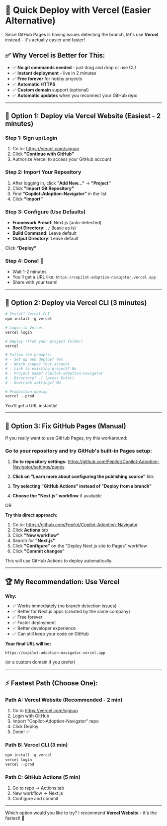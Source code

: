 # 🚀 Quick Deploy with Vercel (Easier Alternative)

Since GitHub Pages is having issues detecting the branch, let's use **Vercel** instead - it's actually easier and faster!

## ✅ Why Vercel is Better for This:

- ✅ **No git commands needed** - just drag and drop or use CLI
- ✅ **Instant deployment** - live in 2 minutes
- ✅ **Free forever** for hobby projects
- ✅ **Automatic HTTPS** 
- ✅ **Custom domain** support (optional)
- ✅ **Automatic updates** when you reconnect your GitHub repo

---

## 🎯 Option 1: Deploy via Vercel Website (Easiest - 2 minutes)

### Step 1: Sign up/Login
1. Go to: https://vercel.com/signup
2. Click **"Continue with GitHub"**
3. Authorize Vercel to access your GitHub account

### Step 2: Import Your Repository
1. After logging in, click **"Add New..."** → **"Project"**
2. Click **"Import Git Repository"**
3. Find **"Copilot-Adoption-Navigator"** in the list
4. Click **"Import"**

### Step 3: Configure (Use Defaults)
- **Framework Preset**: Next.js (auto-detected)
- **Root Directory**: `./` (leave as is)
- **Build Command**: Leave default
- **Output Directory**: Leave default

Click **"Deploy"**

### Step 4: Done! 🎉
- Wait 1-2 minutes
- You'll get a URL like: `https://copilot-adoption-navigator.vercel.app`
- Share with your team!

---

## 🎯 Option 2: Deploy via Vercel CLI (3 minutes)

```powershell
# Install Vercel CLI
npm install -g vercel

# Login to Vercel
vercel login

# Deploy (from your project folder)
vercel

# Follow the prompts:
# - Set up and deploy? Yes
# - Which scope? Your account
# - Link to existing project? No
# - Project name? copilot-adoption-navigator
# - Directory? ./ (press Enter)
# - Override settings? No

# Production deploy
vercel --prod
```

You'll get a URL instantly!

---

## 🎯 Option 3: Fix GitHub Pages (Manual)

If you really want to use GitHub Pages, try this workaround:

### Go to your repository and try GitHub's built-in Pages setup:

1. **Go to repository settings:**
   https://github.com/Fepilot/Copilot-Adoption-Navigator/settings/pages

2. **Click on "Learn more about configuring the publishing source"** link

3. **Try selecting "GitHub Actions" instead of "Deploy from a branch"**

4. **Choose the "Next.js" workflow** if available

OR

**Try this direct approach:**
1. Go to: https://github.com/Fepilot/Copilot-Adoption-Navigator
2. Click **Actions** tab
3. Click **"New workflow"**
4. Search for **"Next.js"**
5. Click **"Configure"** on the "Deploy Next.js site to Pages" workflow
6. Click **"Commit changes"**

This will use GitHub Actions to deploy automatically.

---

## 🏆 My Recommendation: Use Vercel

**Why:**
- ✅ Works immediately (no branch detection issues)
- ✅ Better for Next.js apps (created by the same company)
- ✅ Free forever
- ✅ Faster deployment
- ✅ Better developer experience
- ✅ Can still keep your code on GitHub

**Your final URL will be:**
```
https://copilot-adoption-navigator.vercel.app
```

(or a custom domain if you prefer)

---

## ⚡ Fastest Path (Choose One):

### Path A: Vercel Website (Recommended - 2 min)
1. Go to https://vercel.com/signup
2. Login with GitHub
3. Import "Copilot-Adoption-Navigator" repo
4. Click Deploy
5. Done! ✅

### Path B: Vercel CLI (3 min)
```powershell
npm install -g vercel
vercel login
vercel --prod
```

### Path C: GitHub Actions (5 min)
1. Go to repo → Actions tab
2. New workflow → Next.js
3. Configure and commit

---

Which option would you like to try? I recommend **Vercel Website** - it's the fastest! 🚀
